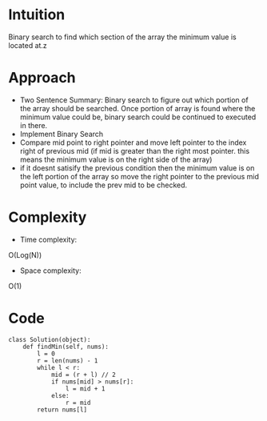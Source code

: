 # Intuition
<!-- Describe your first thoughts on how to solve this problem. -->
Binary search to find which section of the array the minimum value is located at.z
# Approach
<!-- Describe your approach to solving the problem. -->
* Two Sentence Summary: Binary search to figure out which portion of the array should be searched. Once portion of array is found where the minimum value could be, binary search could be continued to executed in there.
* Implement Binary Search
* Compare mid point to right pointer and move left pointer to the index right of previous mid (if mid is greater than  the right most pointer. this means the minimum value is on the right side of the array)
* if it doesnt satisify the previous condition then the minimum value is on the left portion of the array so move the right pointer to the previous mid point value, to include the prev mid to be checked.

# Complexity
- Time complexity:
<!-- Add your time complexity here, e.g. $$O(n)$$ -->
O(Log(N))

- Space complexity:
<!-- Add your space complexity here, e.g. $$O(n)$$ -->
O(1)

# Code
```
class Solution(object):
    def findMin(self, nums):
        l = 0
        r = len(nums) - 1
        while l < r:
            mid = (r + l) // 2
            if nums[mid] > nums[r]:
                l = mid + 1
            else:
                r = mid
        return nums[l]




        
```